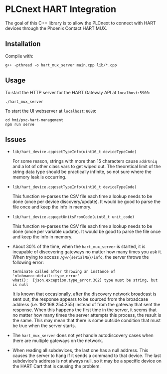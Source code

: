 # PLCnext HART Integration

The goal of this C++ library is to allow the PLCnext to connect with HART devices through the Phoenix Contact HART MUX.

## Installation
Compile with:
```
g++ -pthread -o hart_mux_server main.cpp lib/*.cpp
```

## Usage
To start the HTTP server for the HART Gateway API at `localhost:5900`:
```
./hart_mux_server
```

To start the UI webserver at `localhost:8080`:
```
cd hmi/pxc-hart-management
npm run serve
```


## Issues
* `lib/hart_device.cpp`:`setTypeInfo(uint16_t deviceTypeCode)`
    
    For some reason, strings with more than 15 characters cause `addrUniq` and a lot of other class vars to get wiped out. The theoretical limit of the string data type should be practically infinite, so not sure where the memory leak is occurring.
    
* `lib/hart_device.cpp`:`setTypeInfo(uint16_t deviceTypeCode)`

    This function re-parses the CSV file each time a lookup needs to be done (once per device discovery/update). It would be good to parse the file once and keep the info in memory.

* `lib/hart_device.cpp`:`getUnitsFromCode(uint8_t unit_code)`

    This function re-parses the CSV file each time a lookup needs to be done (once per variable update). It would be good to parse the file once and keep the info in memory.


* About 30% of the time, when the `hart_mux_server` is started, it is incapable of discovering gateways no matter how many times you ask it. When trying to access `/gw/{serialNo}/info`, the server throws the following error:
    ```
    terminate called after throwing an instance of 'nlohmann::detail::type_error'
    what():  [json.exception.type_error.302] type must be string, but is null
    ```

    It is known that occasionally, after the discovery network broadcast is sent out, the response appears to be sourced from the broadcase address (i.e. 192.168.254.255) instead of from the gateway that sent the response. When this happens the first time in the server, it seems that no matter how many times the server attempts this process, the result is the same. This may mean that there is some outside condition that must be true when the server starts.

* The `hart_mux_server` does not yet handle autodiscovery cases when there are multiple gateways on the network.

* When reading all subdevices, the last one has a null address. This causes the server to hang if it sends a command to that device. The last subdevice's address is not always null, so it may be a specific device on the HART Cart that is causing the problem.